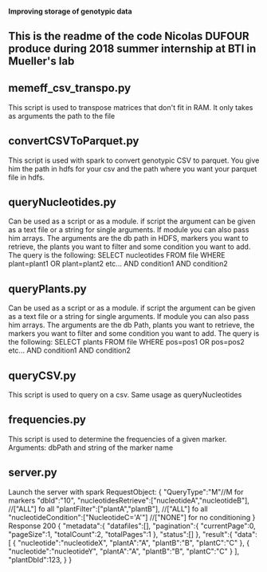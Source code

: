 #### Improving storage of genotypic data

## This is the readme of the code Nicolas DUFOUR produce during 2018 summer internship at BTI in Mueller's lab

## memeff_csv_transpo.py

This script is used to transpose matrices that don't fit in RAM. It only takes as arguments the path to the file

## convertCSVToParquet.py

This script is used with spark to convert genotypic CSV to parquet. You give him the path in hdfs for your csv and the path where you want your parquet file in hdfs.

## queryNucleotides.py

Can be used as a script or as a module. if script the argument can be given as a text file or a string for single arguments. If module you can also pass him arrays. The arguments are the db path in HDFS, markers you want to retrieve, the plants you want to filter and some condition you want to add. The query is the following:  SELECT nucleotides FROM file WHERE plant=plant1 OR plant=plant2 etc... AND condition1 AND condition2

## queryPlants.py

Can be used as a script or as a module. if script the argument can be given as a text file or a string for single arguments. If module you can also pass him arrays. The arguments are the db Path, plants you want to retrieve, the markers you want to filter and some condition you want to add. The query is the following:  SELECT plants FROM file WHERE pos=pos1 OR pos=pos2 etc... AND condition1 AND condition2

## queryCSV.py

This script is used to query on a  csv. Same usage as queryNucleotides

## frequencies.py

This script is used to determine the frequencies of a given marker. Arguments: dbPath and string of the marker name

## server.py

Launch the server with spark
RequestObject:
{
	"QueryType":"M"//M for markers
	"dbId":"10",
	"nucleotidesRetrieve":["nucleotideA","nucleotideB"], //["ALL"] fo all
	"plantFilter":["plantA","plantB"], //["ALL"] fo all
	"nucleotideCondition":["NucleotideC='A'"] //["NONE"] for no conditioning
}
Response 200
{
	"metadata":{
		"datafiles":[],
		"pagination":{
			"currentPage":0,
			"pageSize":1,
			"totalCount":2,
			"totalPages":1
		},
		"status":[]
	},
	"result":{
		"data":[
			{
				"nucleotide":"nucleotideX",
				"plantA":"A",
				"plantB":"B",
				"plantC":"C"
			},
			{
				"nucleotide":"nucleotideY",
				"plantA":"A",
				"plantB":"B",
				"plantC":"C"
			}
		],
		"plantDbId":123,
	}
}
